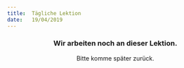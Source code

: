 ```yaml
---
title:  Tägliche Lektion
date:   19/04/2019
---
```


### <center>Wir arbeiten noch an dieser Lektion.</center>
<center>Bitte komme später zurück.</center>